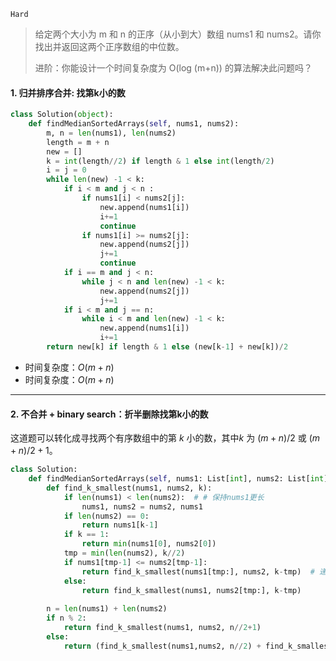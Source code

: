`Hard`

> 给定两个大小为 m 和 n 的正序（从小到大）数组 nums1 和 nums2。请你找出并返回这两个正序数组的中位数。
>
> 进阶：你能设计一个时间复杂度为 O(log (m+n)) 的算法解决此问题吗？
>

#### 1. 归并排序合并: 找第k小的数

```python
class Solution(object):
    def findMedianSortedArrays(self, nums1, nums2):
        m, n = len(nums1), len(nums2)
        length = m + n
        new = []
        k = int(length//2) if length & 1 else int(length/2)
        i = j = 0
        while len(new) -1 < k:
            if i < m and j < n :
                if nums1[i] < nums2[j]:
                    new.append(nums1[i])
                    i+=1
                    continue
                if nums1[i] >= nums2[j]:
                    new.append(nums2[j])
                    j+=1
                    continue
            if i == m and j < n:
                while j < n and len(new) -1 < k:
                    new.append(nums2[j])
                    j+=1
            if i < m and j == n:
                while i < m and len(new) -1 < k:
                    new.append(nums1[i])
                    i+=1
        return new[k] if length & 1 else (new[k-1] + new[k])/2
```

- 时间复杂度：$O(m+n)$
- 时间复杂度：$O(m+n)$



---

#### 2. 不合并 + binary search：折半删除找第k小的数

这道题可以转化成寻找两个有序数组中的第 $k$ 小的数，其中$k$ 为 $(m+n)/2$ 或 $(m+n)/2+1$。

```python
class Solution:
    def findMedianSortedArrays(self, nums1: List[int], nums2: List[int]) -> float:
        def find_k_smallest(nums1, nums2, k):
            if len(nums1) < len(nums2):  # # 保持nums1更长
                nums1, nums2 = nums2, nums1
            if len(nums2) == 0:
                return nums1[k-1]
            if k == 1:
                return min(nums1[0], nums2[0])
            tmp = min(len(nums2), k//2)
            if nums1[tmp-1] <= nums2[tmp-1]:
                return find_k_smallest(nums1[tmp:], nums2, k-tmp)  # 递归
            else:
                return find_k_smallest(nums1, nums2[tmp:], k-tmp)
        
        n = len(nums1) + len(nums2)
        if n % 2:
            return find_k_smallest(nums1, nums2, n//2+1)
        else:
            return (find_k_smallest(nums1,nums2, n//2) + find_k_smallest(nums1,nums2,n//2+1) ) /2
```

